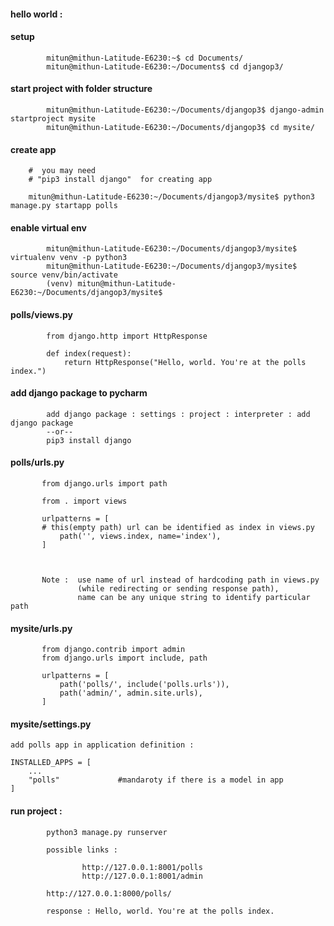 #### hello world : 

#### setup

            mitun@mithun-Latitude-E6230:~$ cd Documents/
            mitun@mithun-Latitude-E6230:~/Documents$ cd djangop3/

#### start project with folder structure

            mitun@mithun-Latitude-E6230:~/Documents/djangop3$ django-admin startproject mysite
            mitun@mithun-Latitude-E6230:~/Documents/djangop3$ cd mysite/

#### create app        
		#  you may need         
		# "pip3 install django"  for creating app
            
	    mitun@mithun-Latitude-E6230:~/Documents/djangop3/mysite$ python3 manage.py startapp polls


#### enable virtual env
            
            mitun@mithun-Latitude-E6230:~/Documents/djangop3/mysite$ virtualenv venv -p python3
            mitun@mithun-Latitude-E6230:~/Documents/djangop3/mysite$ source venv/bin/activate
            (venv) mitun@mithun-Latitude-E6230:~/Documents/djangop3/mysite$ 


#### polls/views.py

            from django.http import HttpResponse

            def index(request):
                return HttpResponse("Hello, world. You're at the polls index.")


#### add django package to pycharm
	
            add django package : settings : project : interpreter : add django package
            --or--
            pip3 install django


#### polls/urls.py

           from django.urls import path

           from . import views

           urlpatterns = [
	       # this(empty path) url can be identified as index in views.py
               path('', views.index, name='index'),   
           ]
 

 
           Note :  use name of url instead of hardcoding path in views.py
                   (while redirecting or sending response path), 
                   name can be any unique string to identify particular path


#### mysite/urls.py

           from django.contrib import admin
           from django.urls import include, path

           urlpatterns = [
               path('polls/', include('polls.urls')),
               path('admin/', admin.site.urls),
           ]
	   
#### mysite/settings.py

	add polls app in application definition : 
	
	INSTALLED_APPS = [
		...
		"polls"				#mandaroty if there is a model in app
	]


#### run project : 

            python3 manage.py runserver

            possible links : 

                    http://127.0.0.1:8001/polls
                    http://127.0.0.1:8001/admin

            http://127.0.0.1:8000/polls/

            response : Hello, world. You're at the polls index.

